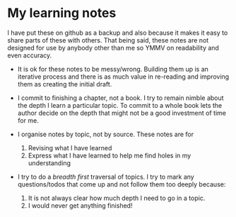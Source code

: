 # My learning notes

I have put these on github as a backup and also because it makes it easy to
share parts of these with others. That being said, these notes are not designed
for use by anybody other than me so YMMV on readability and even accuracy.

* It is ok for these notes to be messy/wrong. Building them up is an iterative
  process and there is as much value in re-reading and improving them as
  creating the initial draft.
* I commit to finishing a chapter, not a book. I try to remain nimble about the
  depth I learn a particular topic. To commit to a whole book lets the author
  decide on the depth that might not be a good investment of time for me.
* I organise notes by topic, not by source. These notes are for
 
    1. Revising what I have learned
    2. Express what I have learned to help me find holes in my understanding
    
* I try to do a _breadth first_ traversal of topics. I try to mark any
  questions/todos that come up and not follow them too deeply because:

    1. It is not always clear how much depth I need to go in a topic.
    2. I would never get anything finished!
